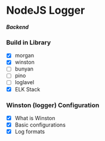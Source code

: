 # NodeJS Logger

**_Backend_**

### Build in Library

- [x] morgan
- [x] winston
- [ ] bunyan
- [ ] pino
- [ ] loglavel
- [x] ELK Stack

### Winston (logger) Configuration

- [x] What is Winston
- [x] Basic configurations
- [x] Log formats
